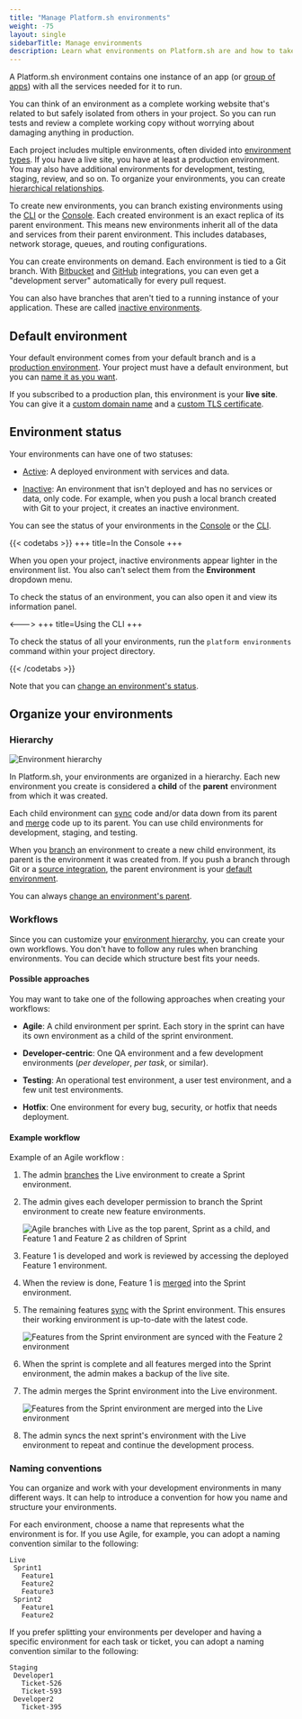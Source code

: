 ```yaml
---
title: "Manage Platform.sh environments"
weight: -75
layout: single
sidebarTitle: Manage environments
description: Learn what environments on Platform.sh are and how to take advantage of them.
---
```


A Platform.sh environment contains one instance of an app (or [group of apps](../create-apps/multi-app.md))
with all the services needed for it to run.

You can think of an environment as a complete working website
that's related to but safely isolated from others in your project.
So you can run tests and review a complete working copy without worrying about damaging anything in production.

Each project includes multiple environments,
often divided into [environment types](../administration/users.md#environment-types).
If you have a live site, you have at least a production environment.
You may also have additional environments for development, testing, staging, review, and so on.
To organize your environments, you can create [hierarchical relationships](#hierarchy).

To create new environments, you can branch existing environments using the [CLI](/administration/cli/_index.md)
or the [Console](../administration/web/_index.md).
Each created environment is an exact replica of its parent environment.
This means new environments inherit all of the data and services from their parent environment.
This includes databases, network storage, queues, and routing configurations.

You can create environments on demand.
Each environment is tied to a Git branch.
With [Bitbucket](../integrations/source/bitbucket.md) and [GitHub](../integrations/source/github.md) integrations,
you can even get a "development server" automatically for every pull request.

You can also have branches that aren't tied to a running instance of your application.
These are called [inactive environments](#environment-status).

## Default environment

Your default environment comes from your default branch and is a [production environment](../administration/users.md#environment-types).
Your project must have a default environment,
but you can [name it as you want](./default-environment.md).

If you subscribed to a production plan, this environment is your **live site**.
You can give it a [custom domain name](../domains/steps/_index.md) and a [custom TLS certificate](../domains/steps/tls.md).

## Environment status

Your environments can have one of two statuses:

-   [Active](../other/glossary.md#active-environment):
    A deployed environment with services and data.

-   [Inactive](../other/glossary.md#inactive-environment):
    An environment that isn't deployed and has no services or data, only code.
    For example, when you push a local branch created with Git to your project,
    it creates an inactive environment.

You can see the status of your environments in the [Console](../administration/web/_index.md) or the [CLI](/administration/cli/_index.md).

{{< codetabs >}}
+++
title=In the Console
+++

When you open your project, inactive environments appear lighter in the environment list.
You also can't select them from the **Environment** dropdown menu.

To check the status of an environment,
you can also open it and view its information panel.

<--->
+++
title=Using the CLI
+++

To check the status of all your environments, run the `platform environments` command within your project directory.

{{< /codetabs >}}

Note that you can [change an environment's status](./deactivate-environment.md).

## Organize your environments

### Hierarchy

![Environment hierarchy](/images/management-console/environments.png "0.5")

In Platform.sh, your environments are organized in a hierarchy.
Each new environment you create is considered a **child** of the **parent** environment from which it was created.

Each child environment can [sync](../other/glossary.md#sync) code and/or data down from its parent
and [merge](../other/glossary.md#merge) code up to its parent.
You can use child environments for development, staging, and testing.

When you [branch](../other/glossary.md#branch) an environment to create a new child environment,
its parent is the environment it was created from.
If you push a branch through Git or a [source integration](../integrations/source/_index.md),
the parent environment is your [default environment](#default-environment).

You can always [change an environment's parent](./change-parent.md).

### Workflows

Since you can customize your [environment hierarchy](#hierarchy), you can create your own workflows. 
You don't have to follow any rules when branching environments.
You can decide which structure best fits your needs. 

#### Possible approaches

You may want to take one of the following approaches when creating your workflows:

-   **Agile**: A child environment per sprint.
    Each story in the sprint can have its own environment as a child of the sprint environment.

-   **Developer-centric**: One QA environment and a few development environments
    (*per developer*, *per task*, or similar).

-   **Testing**: An operational test environment, a user test environment, and a few unit test environments.

-   **Hotfix**: One environment for every bug, security, or hotfix that needs deployment.

#### Example workflow

Example of an Agile workflow :

1.  The admin [branches](../other/glossary.md#branch) the Live environment to create a Sprint environment.

2.  The admin gives each developer permission to branch the Sprint environment to create new feature environments.

    ![Agile branches with Live as the top parent, Sprint as a child, and Feature 1 and Feature 2 as children of Sprint](/images/workflow/branches.svg "0.2")

3.  Feature 1 is developed and work is reviewed by accessing the deployed Feature 1 environment.

4.  When the review is done, Feature 1 is [merged](../other/glossary.md#merge) into the Sprint environment.

5.  The remaining features [sync](../other/glossary.md#sync) with the Sprint environment.
    This ensures their working environment is up-to-date with the latest code.

    ![Features from the Sprint environment are synced with the Feature 2 environment](/images/workflow/sync.svg "0.2")

6.  When the sprint is complete and all features merged into the Sprint environment,
    the admin makes a backup of the live site.

7.  The admin merges the Sprint environment into the Live environment.

    ![Features from the Sprint environment are merged into the Live environment](/images/workflow/merge-live.svg "0.2")

8.  The admin syncs the next sprint's environment with the Live environment
    to repeat and continue the development process.

### Naming conventions

You can organize and work with your development environments in many different ways.
It can help to introduce a convention for how you name and structure your environments.

For each environment, choose a name that represents what the environment is for.
If you use Agile, for example, you can adopt a naming convention similar to the following:

```text
Live
 Sprint1
   Feature1
   Feature2
   Feature3
 Sprint2
   Feature1
   Feature2
```

If you prefer splitting your environments per developer and having a specific environment for each task or ticket,
you can adopt a naming convention similar to the following:

```text
Staging
 Developer1
   Ticket-526
   Ticket-593
 Developer2
   Ticket-395
```
